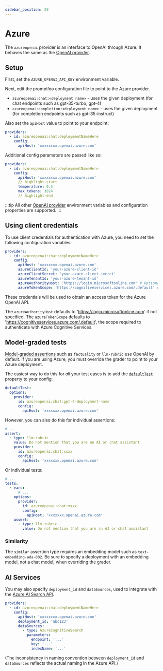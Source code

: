 ```yaml
---
sidebar_position: 20
---
```


# Azure

The `azureopenai` provider is an interface to OpenAI through Azure. It behaves the same as the [OpenAI provider](/docs/providers/openai).

## Setup

First, set the `AZURE_OPENAI_API_KEY` environment variable.

Next, edit the promptfoo configuration file to point to the Azure provider.

- `azureopenai:chat:<deployment name>` - uses the given deployment (for chat endpoints such as gpt-35-turbo, gpt-4)
- `azureopenai:completion:<deployment name>` - uses the given deployment (for completion endpoints such as gpt-35-instruct)

Also set the `apiHost` value to point to your endpoint:

```yaml
providers:
  - id: azureopenai:chat:deploymentNameHere
    config:
      apiHost: 'xxxxxxxx.openai.azure.com'
```

Additional config parameters are passed like so:

```yaml
providers:
  - id: azureopenai:chat:deploymentNameHere
    config:
      apiHost: 'xxxxxxxx.openai.azure.com'
      // highlight-start
      temperature: 0.5
      max_tokens: 1024
      // highlight-end
```

:::tip
All other [OpenAI provider](/docs/providers/openai) environment variables and configuration properties are supported.
:::

## Using client credentials

To use client credentials for authentication with Azure, you need to set the following configuration variables:

```yaml
providers:
  - id: azureopenai:chat:deploymentNameHere
    config:
      apiHost: 'xxxxxxxx.openai.azure.com'
      azureClientId: 'your-azure-client-id'
      azureClientSecret: 'your-azure-client-secret'
      azureTenantId: 'your-azure-tenant-id'
      azureAuthorityHost: 'https://login.microsoftonline.com' # Optional
      azureTokenScope: 'https://cognitiveservices.azure.com/.default' # Optional
```

These credentials will be used to obtain an access token for the Azure OpenAI API.

The `azureAuthorityHost` defaults to 'https://login.microsoftonline.com' if not specified. The `azureTokenScope` defaults to 'https://cognitiveservices.azure.com/.default', the scope required to authenticate with Azure Cognitive Services.

## Model-graded tests

[Model-graded assertions](/docs/configuration/expected-outputs/model-graded/) such as `factuality` or `llm-rubric` use OpenAI by default. If you are using Azure, you must override the grader to point to your Azure deployment.

The easiest way to do this for _all_ your test cases is to add the [`defaultTest`](/docs/configuration/guide/#default-test-cases) property to your config:

```yaml title=promptfooconfig.yaml
defaultTest:
  options:
    provider:
      id: azureopenai:chat:gpt-4-deployment-name
      config:
        apiHost: 'xxxxxxx.openai.azure.com'
```

However, you can also do this for individual assertions:

```yaml
# ...
assert:
  - type: llm-rubric
    value: Do not mention that you are an AI or chat assistant
    provider:
      id: azureopenai:chat:xxxx
      config:
        apiHost: 'xxxxxxx.openai.azure.com'
```

Or individual tests:

```yaml
# ...
tests:
  - vars:
      # ...
    options:
      provider:
        id: azureopenai:chat:xxxx
        config:
          apiHost: 'xxxxxxx.openai.azure.com'
    assert:
      - type: llm-rubric
        value: Do not mention that you are an AI or chat assistant
```

### Similarity

The `similar` assertion type requires an embedding model such as `text-embedding-ada-002`. Be sure to specify a deployment with an embedding model, not a chat model, when overriding the grader.

## AI Services

You may also specify `deployment_id` and `dataSources`, used to integrate with the [Azure AI Search API](https://learn.microsoft.com/en-us/azure/ai-services/openai/concepts/use-your-data#conversation-history-for-better-results).

```yaml
providers:
  - id: azureopenai:chat:deploymentNameHere
    config:
      apiHost: 'xxxxxxxx.openai.azure.com'
      deployment_id: 'abc123'
      dataSources:
        - type: AzureCognitiveSearch
          parameters:
            endpoint: '...'
            key: '...'
            indexName: '...'
```

(The inconsistency in naming convention between `deployment_id` and `dataSources` reflects the actual naming in the Azure API.)
